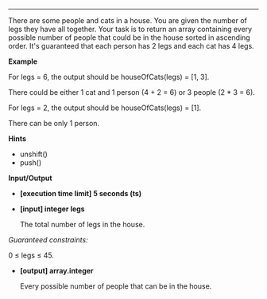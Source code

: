 ---

There are some people and cats in a house. You are given the number of legs they have all together. Your task is to return an array containing every possible number of people that could be in the house sorted in ascending order. It's guaranteed that each person has 2 legs and each cat has 4 legs.

**Example**

For legs = 6, the output should be
houseOfCats(legs) = [1, 3].

There could be either 1 cat and 1 person (4 + 2 = 6) or 3 people (2 \* 3 = 6).

For legs = 2, the output should be
houseOfCats(legs) = [1].

There can be only 1 person.

**Hints**

- unshift()
- push()

**Input/Output**

- **[execution time limit] 5 seconds (ts)**
- **[input] integer legs**

  The total number of legs in the house.

_Guaranteed constraints:_

0 ≤ legs ≤ 45.

- **[output] array.integer**

  Every possible number of people that can be in the house.
